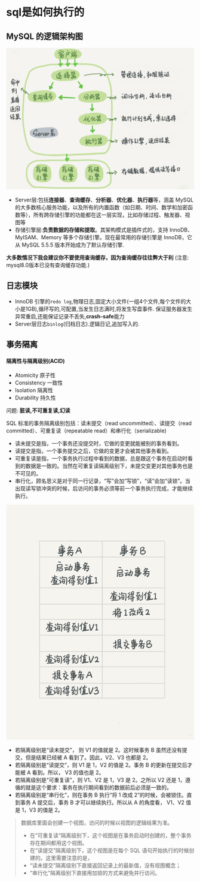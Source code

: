 # sql是如何执行的

## MySQL 的逻辑架构图

![MySQL 的逻辑架构图](./asserts/sql_process.png)

- Server层:包括**连接器**、**查询缓存**、**分析器**、**优化器**、**执行器**等，涵盖 MySQL 的大多数核心服务功能，以及所有的内置函数（如日期、时间、数学和加密函数等），所有跨存储引擎的功能都在这一层实现，比如存储过程、触发器、视图等
- 存储引擎层:**负责数据的存储和提取**。其架构模式是插件式的，支持 InnoDB、MyISAM、Memory 等多个存储引擎。现在最常用的存储引擎是 InnoDB，它从 MySQL 5.5.5 版本开始成为了默认存储引擎.

**大多数情况下我会建议你不要使用查询缓存，因为查询缓存往往弊大于利** (注意: mysql8.0版本已没有查询缓存功能.)

## 日志模块

- InnoDB 引擎的`redo log`,物理日志,固定大小文件(一组4个文件,每个文件的大小是1GB),循环写的,可配置,当发生日志满时,将发生写盘事件. 保证服务器发生异常重启,还能保证记录不丢失,**crash-safe**能力
- Server层日志`binlog`(归档日志).逻辑日记,追加写入的.



## 事务隔离

#### 隔离性与隔离级别(ACID)

- Atomicity 原子性
- Consistency 一致性
- Isolation 隔离性
- Durability 持久性

问题: **脏读,不可重复读,幻读**

SQL 标准的事务隔离级别包括：读未提交（read uncommitted）、读提交（read committed）、可重复读（repeatable read）和串行化（serializable)

- 读未提交是指，一个事务还没提交时，它做的变更就能被别的事务看到。
- 读提交是指，一个事务提交之后，它做的变更才会被其他事务看到。
- 可重复读是指，一个事务执行过程中看到的数据，总是跟这个事务在启动时看到的数据是一致的。当然在可重复读隔离级别下，未提交变更对其他事务也是不可见的。
- 串行化，顾名思义是对于同一行记录，“写”会加“写锁”，“读”会加“读锁”。当出现读写锁冲突的时候，后访问的事务必须等前一个事务执行完成，才能继续执行。



![事务](./asserts/shiwu.png)



- 若隔离级别是“读未提交”， 则 V1 的值就是 2。这时候事务 B 虽然还没有提交，但是结果已经被 A 看到了。因此，V2、V3 也都是 2。
- 若隔离级别是“读提交”，则 V1 是 1，V2 的值是 2。事务 B 的更新在提交后才能被 A 看到。所以， V3 的值也是 2。
- 若隔离级别是“可重复读”，则 V1、V2 是 1，V3 是 2。之所以 V2 还是 1，遵循的就是这个要求：事务在执行期间看到的数据前后必须是一致的。
- 若隔离级别是“串行化”，则在事务 B 执行“将 1 改成 2”的时候，会被锁住。直到事务 A 提交后，事务 B 才可以继续执行。所以从 A 的角度看， V1、V2 值是 1，V3 的值是 2。

> 数据库里面会创建一个视图，访问的时候以视图的逻辑结果为准。
>
> - 在“可重复读”隔离级别下，这个视图是在事务启动时创建的，整个事务存在期间都用这个视图。
> - 在“读提交”隔离级别下，这个视图是在每个 SQL 语句开始执行的时候创建的。这里需要注意的是，
> - “读未提交”隔离级别下直接返回记录上的最新值，没有视图概念；
> - “串行化”隔离级别下直接用加锁的方式来避免并行访问。